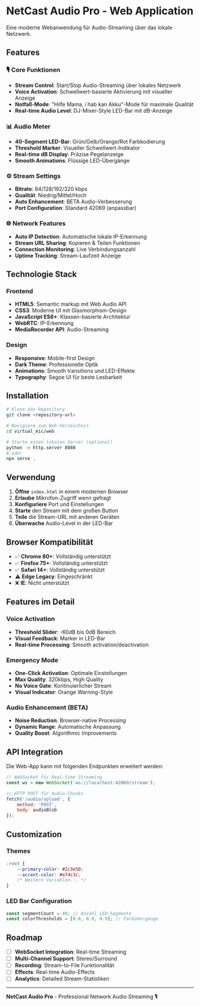 # NetCast Audio Pro - Web Application

Eine moderne Webanwendung für Audio-Streaming über das lokale Netzwerk.

## Features

### 🎙️ Core Funktionen
- **Stream Control**: Start/Stop Audio-Streaming über lokales Netzwerk
- **Voice Activation**: Schwellwert-basierte Aktivierung mit visueller Anzeige
- **Notfall-Mode**: "Hilfe Mama, i hab kan Akku"-Mode für maximale Qualität
- **Real-time Audio Level**: DJ-Mixer-Style LED-Bar mit dB-Anzeige

### 📊 Audio Meter
- **40-Segment LED-Bar**: Grün/Gelb/Orange/Rot Farbkodierung
- **Threshold Marker**: Visueller Schwellwert-Indikator
- **Real-time dB Display**: Präzise Pegelanzeige
- **Smooth Animations**: Flüssige LED-Übergänge

### ⚙️ Stream Settings
- **Bitrate**: 64/128/192/320 kbps
- **Qualität**: Niedrig/Mittel/Hoch
- **Auto Enhancement**: BETA Audio-Verbesserung
- **Port Configuration**: Standard 42069 (anpassbar)

### 🌐 Network Features
- **Auto IP Detection**: Automatische lokale IP-Erkennung
- **Stream URL Sharing**: Kopieren & Teilen Funktionen
- **Connection Monitoring**: Live Verbindungsanzahl
- **Uptime Tracking**: Stream-Laufzeit Anzeige

## Technologie Stack

### Frontend
- **HTML5**: Semantic markup mit Web Audio API
- **CSS3**: Moderne UI mit Glasmorphism-Design
- **JavaScript ES6+**: Klassen-basierte Architektur
- **WebRTC**: IP-Erkennung
- **MediaRecorder API**: Audio-Streaming

### Design
- **Responsive**: Mobile-first Design
- **Dark Theme**: Professionelle Optik
- **Animations**: Smooth transitions und LED-Effekte
- **Typography**: Segoe UI für beste Lesbarkeit

## Installation

```bash
# Klone das Repository
git clone <repository-url>

# Navigiere zum Web-Verzeichnis
cd virtual_mic/web

# Starte einen lokalen Server (optional)
python -m http.server 8080
# oder
npx serve .
```

## Verwendung

1. **Öffne** `index.html` in einem modernen Browser
2. **Erlaube** Mikrofon-Zugriff wenn gefragt
3. **Konfiguriere** Port und Einstellungen
4. **Starte** den Stream mit dem großen Button
5. **Teile** die Stream-URL mit anderen Geräten
6. **Überwache** Audio-Level in der LED-Bar

## Browser Kompatibilität

- ✅ **Chrome 80+**: Vollständig unterstützt
- ✅ **Firefox 75+**: Vollständig unterstützt  
- ✅ **Safari 14+**: Vollständig unterstützt
- ⚠️ **Edge Legacy**: Eingeschränkt
- ❌ **IE**: Nicht unterstützt

## Features im Detail

### Voice Activation
- **Threshold Slider**: -60dB bis 0dB Bereich
- **Visual Feedback**: Marker in LED-Bar
- **Real-time Processing**: Smooth activation/deactivation

### Emergency Mode
- **One-Click Activation**: Optimale Einstellungen
- **Max Quality**: 320kbps, High Quality
- **No Voice Gate**: Kontinuierlicher Stream
- **Visual Indicator**: Orange Warning-Style

### Audio Enhancement (BETA)
- **Noise Reduction**: Browser-native Processing
- **Dynamic Range**: Automatische Anpassung
- **Quality Boost**: Algorithmic Improvements

## API Integration

Die Web-App kann mit folgenden Endpunkten erweitert werden:

```javascript
// WebSocket für Real-time Streaming
const ws = new WebSocket('ws://localhost:42069/stream');

// HTTP POST für Audio-Chunks
fetch('/audio/upload', {
    method: 'POST',
    body: audioBlob
});
```

## Customization

### Themes
```css
:root {
    --primary-color: #2c3e50;
    --accent-color: #e74c3c;
    /* Weitere Variablen... */
}
```

### LED Bar Configuration
```javascript
const segmentCount = 40; // Anzahl LED-Segmente
const colorThresholds = [0.6, 0.8, 0.9]; // Farbübergänge
```

## Roadmap

- [ ] **WebSocket Integration**: Real-time Streaming
- [ ] **Multi-Channel Support**: Stereo/Surround
- [ ] **Recording**: Stream-to-File Funktionalität
- [ ] **Effects**: Real-time Audio-Effects
- [ ] **Analytics**: Detailed Stream-Statistiken

---

**NetCast Audio Pro** - Professional Network Audio Streaming 🎙️